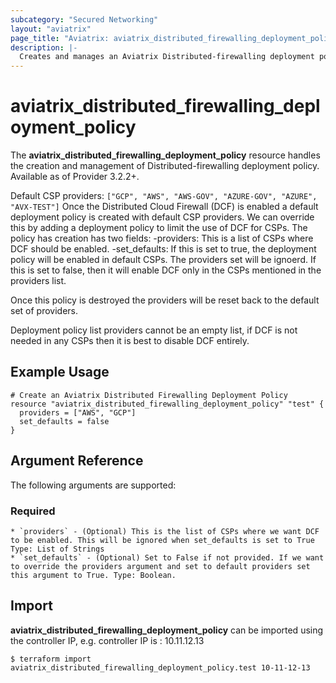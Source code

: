 ```yaml
---
subcategory: "Secured Networking"
layout: "aviatrix"
page_title: "Aviatrix: aviatrix_distributed_firewalling_deployment_policy"
description: |-
  Creates and manages an Aviatrix Distributed-firewalling deployment policy
---
```


# aviatrix_distributed_firewalling_deployment_policy

The **aviatrix_distributed_firewalling_deployment_policy** resource handles the creation and management of Distributed-firewalling deployment policy. Available as of Provider 3.2.2+.

Default CSP providers: `["GCP", "AWS", "AWS-GOV", "AZURE-GOV", "AZURE", "AVX-TEST"]`
Once the Distributed Cloud Firewall (DCF) is enabled a default deployment policy is created with default CSP providers. We can override this by adding a deployment policy to limit the use of DCF for CSPs. The policy has creation has two fields:
-providers: This is a list of CSPs where DCF should be enabled.
-set_defaults: If this is set to true, the deployment policy will be enabled in default CSPs. The providers set will be ignoerd. If this is set to false, then it will enable DCF only in the CSPs mentioned in the providers list.

Once this policy is destroyed the providers will be reset back to the default set of providers.

Deployment policy list providers cannot be an empty list, if DCF is not needed in any CSPs then it is best to disable DCF entirely.

## Example Usage

```hcl
# Create an Aviatrix Distributed Firewalling Deployment Policy
resource "aviatrix_distributed_firewalling_deployment_policy" "test" {
  providers = ["AWS", "GCP"]
  set_defaults = false
}
```

## Argument Reference

The following arguments are supported:

### Required
    * `providers` - (Optional) This is the list of CSPs where we want DCF to be enabled. This will be ignored when set_defaults is set to True Type: List of Strings
    * `set_defaults` - (Optional) Set to False if not provided. If we want to override the providers argument and set to default providers set this argument to True. Type: Boolean.

## Import

**aviatrix_distributed_firewalling_deployment_policy** can be imported using the controller IP, e.g. controller IP is : 10.11.12.13

```
$ terraform import aviatrix_distributed_firewalling_deployment_policy.test 10-11-12-13
```
